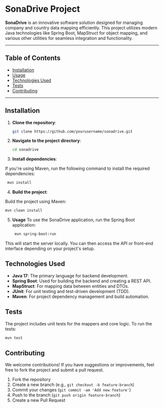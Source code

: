 # SonaDrive Project

**SonaDrive** is an innovative software solution designed for managing company and country data mapping efficiently. This project utilizes modern Java technologies like Spring Boot, MapStruct for object mapping, and various other utilities for seamless integration and functionality.

---

## Table of Contents

- [Installation](#installation)
- [Usage](#usage)
- [Technologies Used](#technologies-used)
- [Tests](#tests)
- [Contributing](#contributing)
---

## Installation

1. **Clone the repository**:

   ```bash
   git clone https://github.com/yourusername/sonadrive.git
   ```
2. **Navigate to the project directory**:

   ```bash
   cd sonadrive
   ```

3. **Install dependencies**:

If you're using Maven, run the following command to install the required dependencies:
   ```bash
    mvn install
   ```
4. **Build the project**:

Build the project using Maven:
   ```bash
mvn clean install
   ```
5. **Usage**
To use the SonaDrive application, run the Spring Boot application:

   ```bash
    mvn spring-boot:run
   ```
This will start the server locally. You can then access the API or front-end interface depending on your project's setup.

## Technologies Used

- **Java 17**: The primary language for backend development.
- **Spring Boot**: Used for building the backend and creating a REST API.
- **MapStruct**: For mapping data between entities and DTOs.
- **JUnit**: For unit testing and test-driven development (TDD).
- **Maven**: For project dependency management and build automation.
## Tests

The project includes unit tests for the mappers and core logic. To run the tests:

```bash
mvn test
```
## Contributing

We welcome contributions! If you have suggestions or improvements, feel free to fork the project and submit a pull request.

1. Fork the repository
2. Create a new branch (e.g., `git checkout -b feature-branch`)
3. Commit your changes (`git commit -am 'Add new feature'`)
4. Push to the branch (`git push origin feature-branch`)
5. Create a new Pull Request
